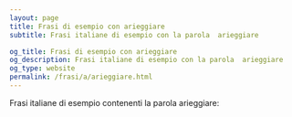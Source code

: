 ```yaml
---
layout: page
title: Frasi di esempio con arieggiare 
subtitle: Frasi italiane di esempio con la parola  arieggiare

og_title: Frasi di esempio con arieggiare 
og_description: Frasi italiane di esempio con la parola  arieggiare
og_type: website
permalink: /frasi/a/arieggiare.html
---
```


Frasi italiane di esempio contenenti la parola arieggiare:


